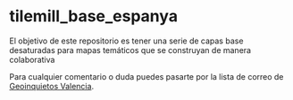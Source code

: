 tilemill_base_espanya
=====================

El objetivo de este repositorio es tener una serie de capas base desaturadas para mapas temáticos que se construyan de manera colaborativa

Para cualquier comentario o duda puedes pasarte por la lista de correo de [Geoinquietos Valencia](http://valencia.geoinquietos.org).
